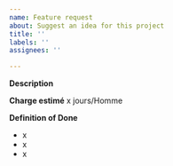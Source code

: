 ```yaml
---
name: Feature request
about: Suggest an idea for this project
title: ''
labels: ''
assignees: ''

---
```


**Description**


**Charge estimé**
x jours/Homme

**Definition of Done**
- x
- x
- x
